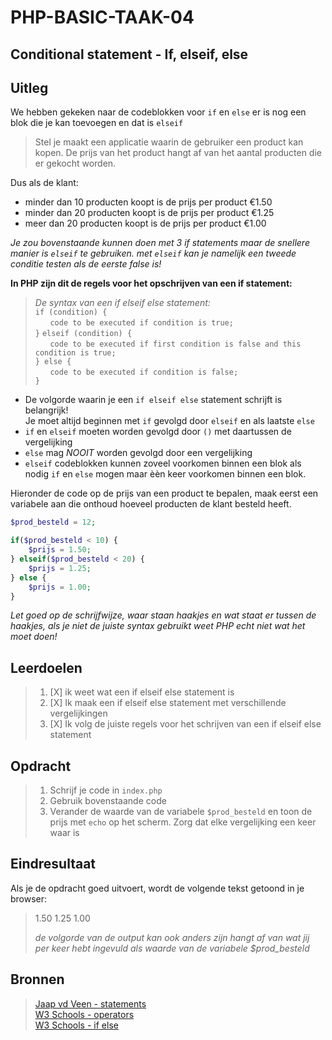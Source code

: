 # PHP-BASIC-TAAK-04
## Conditional statement - If, elseif, else
## Uitleg
We hebben gekeken naar de codeblokken voor `if` en `else` er is nog een blok die je kan toevoegen en dat is `elseif`
>
>Stel je maakt een applicatie waarin de gebruiker een product kan kopen. De prijs van het product hangt af van het aantal producten die er gekocht worden.
>
Dus als de klant: 
* minder dan 10 producten koopt is de prijs per product €1.50 
* minder dan 20 producten koopt is de prijs per product €1.25
* meer dan 20 producten koopt is de prijs per product €1.00
>
_Je zou bovenstaande kunnen doen met 3 if statements maar de snellere manier is `elseif` te gebruiken. met `elseif` kan je namelijk een tweede conditie testen als de eerste false is!_

**In PHP zijn dit de regels voor het opschrijven van een if statement:**  
>_De syntax van een if elseif else statement:_  
>`if (condition) {`  
>&nbsp;&nbsp;&nbsp;&nbsp;&nbsp;&nbsp;`code to be executed if condition is true;`  
>`}`
>`elseif (condition) {`  
>&nbsp;&nbsp;&nbsp;&nbsp;&nbsp;&nbsp;`code to be executed if first condition is false and this condition is true;`  
>`} else {`  
>&nbsp;&nbsp;&nbsp;&nbsp;&nbsp;&nbsp;`code to be executed if condition is false;`  
>`}`

* De volgorde waarin je een `if elseif else` statement schrijft is belangrijk!   
Je moet altijd beginnen met `if` gevolgd door `elseif` en als laatste `else`
* `if` en `elseif` moeten worden gevolgd door `()` met daartussen de vergelijking
* `else` mag _NOOIT_ worden gevolgd door een vergelijking
* `elseif` codeblokken kunnen zoveel voorkomen binnen een blok als nodig `if` en `else` mogen maar èèn keer voorkomen binnen een blok.
>
Hieronder de code op de prijs van een product te bepalen, maak eerst een variabele aan die onthoud hoeveel producten de klant besteld heeft.
```php
$prod_besteld = 12;

if($prod_besteld < 10) {
    $prijs = 1.50;
} elseif($prod_besteld < 20) {
    $prijs = 1.25;
} else {
    $prijs = 1.00;
}
```
_Let goed op de schrijfwijze, waar staan haakjes en wat staat er tussen de haakjes, als je niet de juiste syntax gebruikt weet PHP echt niet wat het moet doen!_

## Leerdoelen
>1. [X] ik weet wat een if elseif else statement is
>2. [X] Ik maak een if elseif else statement met verschillende vergelijkingen
>3. [X] Ik volg de juiste regels voor het schrijven van een if elseif else statement

## Opdracht

>1. Schrijf je code in `index.php`
>2. Gebruik bovenstaande code
>3. Verander de waarde van de variabele `$prod_besteld` en toon de prijs met `echo` op het scherm. Zorg dat elke vergelijking een keer waar is

## Eindresultaat
Als je de opdracht goed uitvoert, wordt de volgende tekst getoond in je browser: 
>1.50
>1.25
>1.00  
>  
>_de volgorde van de output kan ook anders zijn hangt af van wat jij per keer hebt ingevuld als waarde van de variabele $prod_besteld_

## Bronnen
>[Jaap vd Veen - statements](https://phpbasis.jaapvdveen.nl/basiscursus-php/les-2-inleiding-statements/)  
>[W3 Schools - operators](https://www.w3schools.com/php/php_operators.asp)  
>[W3 Schools - if else](https://www.w3schools.com/php/php_if_else.asp)

